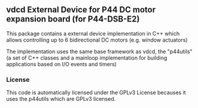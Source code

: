 
## vdcd External Device for P44 DC motor expansion board (for P44-DSB-E2)

This package contains a external device implementation in C++ which allows
controlling up to 6 bidirectional DC motors (e.g. window actuators)

The implementation uses the same base framework as vdcd, the "p44utils"
(a set of C++ classes and a mainloop implementation for building applications based on I/O events and timers)

### License

This code is automatically licensed under the GPLv3 License becauses it uses the p44utils which are GPLv3 licensed.
